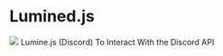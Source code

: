# Lumined.js
<img src="https://cdn.discordapp.com/attachments/938963928552189982/1179360836809146389/20231129_165839.png">
Lumine.js (Discord) To Interact With the Discord API 
